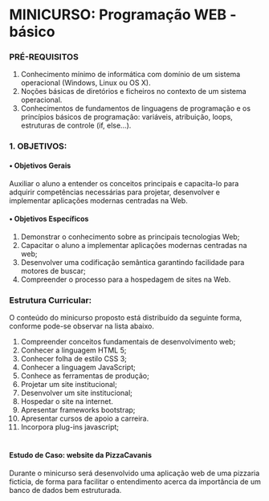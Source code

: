 # MINICURSO: Programação WEB - básico

### PRÉ-REQUISITOS
1.	Conhecimento mínimo de informática com domínio de um sistema operacional (Windows, Linux ou OS X).
2.	Noções básicas de diretórios e ficheiros no contexto de um sistema operacional.
3.	Conhecimentos de fundamentos de linguagens de programação e os princípios básicos de programação: variáveis, atribuição, loops, estruturas de controle (if, else...).


### 1.	OBJETIVOS:

#### •	Objetivos Gerais

Auxiliar o aluno a entender os conceitos principais e capacita-lo para adquirir competências necessárias para projetar, desenvolver e implementar aplicações modernas centradas na Web.

#### •	Objetivos Específicos

1.	Demonstrar o conhecimento sobre as principais tecnologias Web;
2.	Capacitar o aluno a implementar aplicações modernas centradas na web;
3.	Desenvolver uma codificação semântica garantindo facilidade para motores de buscar;
4.	Compreender o processo para a hospedagem de sites na Web.


### Estrutura Curricular: 
O conteúdo do minicurso proposto está distribuído da seguinte forma, conforme pode-se observar na lista abaixo.

1)	Compreender conceitos fundamentais de desenvolvimento web;
2)	Conhecer a linguagem HTML 5;
3)	Conhecer folha de estilo CSS 3;
4)	Conhecer a linguagem JavaScript;
5)	Conhece as ferramentas de produção;
6)	Projetar um site institucional;
7)	Desenvolver um site institucional;
8)	Hospedar o site na internet.
9)	Apresentar frameworks bootstrap; 
10)	Apresentar cursos de apoio a carreira.
11)	Incorpora plug-ins javascript;

#
#### Estudo de Caso: website da PizzaCavanis 
Durante o minicurso será desenvolvido uma aplicação web de uma pizzaria ficticia, de forma para facilitar o entendimento acerca da importância de um banco de dados bem estruturada.
